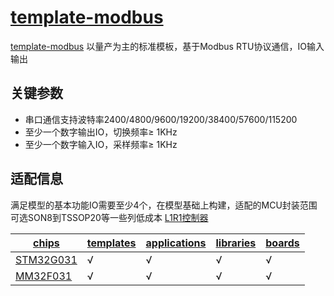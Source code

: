 ﻿# [template-modbus](https://github.com/OS-Q/template-modbus)

[template-modbus](https://github.com/OS-Q/template-modbus) 以量产为主的标准模板，基于Modbus RTU协议通信，IO输入输出

## 关键参数

* 串口通信支持波特率2400/4800/9600/19200/38400/57600/115200
* 至少一个数字输出IO，切换频率≥ 1KHz
* 至少一个数字输入IO，采样频率≥ 1KHz


## 适配信息

满足模型的基本功能IO需要至少4个，在模型基础上构建，适配的MCU封装范围可选SON8到TSSOP20等一些列低成本  [L1R1控制器](https://doc.soc.xin/list/low)

| [chips](https://github.com/OS-Q/chips) | [templates](https://github.com/OS-Q/qio) | [applications](https://github.com/OS-Q/applications) | [libraries](https://github.com/OS-Q/libraries) | [boards](https://github.com/OS-Q/boards) |
| ------- | ------- | ------ | --------- | --------- |
| [STM32G031](https://doc.soc.xin/STM32G031) |  √  |  √  |  √  |  √  |
| [MM32F031](https://doc.soc.xin/mindmotion/MM32F031) |  √  |  √  |  √  |  √  |

